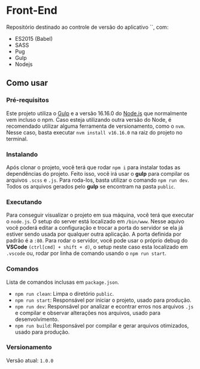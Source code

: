 # Front-End
Repositório destinado ao controle de versão do aplicativo ``, com:
- ES2015 (Babel)
- SASS
- Pug
- Gulp
- Nodejs


## Como usar

### Pré-requisitos
Este projeto utiliza o [Gulp](http://gulpjs.com/) e a versão 16.16.0 do [Node.js](https://nodejs.org/en/download/) que normalmente vem incluso o npm. Caso esteja utilizando outra versão do Node, é recomendado utilizar alguma ferramenta de versionamento, como o `nvm`. Nesse caso, basta executar `nvm install v16.16.0` na raiz do projeto no terminal.

### Instalando
Após clonar o projeto, você terá que rodar `npm i` para instalar todas as dependências do projeto.
Feito isso, você irá usar o **gulp** para compilar os arquivos `.scss` e `.js`. Para roda-los, basta utilizar o comando `npm run dev`. Todos os arquivos gerados pelo **gulp** se encontram na pasta `public`.

### Executando
Para conseguir visualizar o projeto em sua máquina, você terá que executar o `node.js`. O setup do server está localizado em `/bin/www`. Nesse aquivo você poderá editar a configuração e trocar a porta do servidor se ela já estiver sendo usada por qualquer outra aplicação. A porta definida por padrão é a `:80`.
Para rodar o servidor, você pode usar o próprio debug do **VSCode** `(ctrl[cmd] + shift + d)`, o setup neste caso esta localizado em `.vscode` ou, rodar por linha de comando usando o `npm run start`.

### Comandos
Lista de comandos inclusas em `package.json`.

* `npm run clean`: Limpa o diretório `public`.
* `npm run start`: Responsável por iniciar o projeto, usado para produção.
* `npm run dev`: Responsável por analizar e econtrar erros nos arquivos `.js` e compilar e observar alterações nos arquivos, usado para desenvolvimento.
* `npm run build`: Responsável por compilar e gerar arquivos otimizados, usado para produção.

### Versionamento
Versão atual: `1.0.0`
